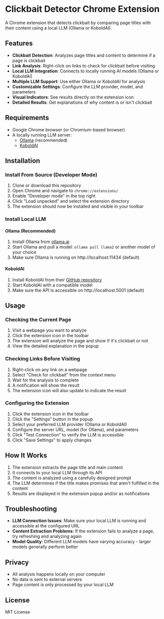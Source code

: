 # Clickbait Detector Chrome Extension

A Chrome extension that detects clickbait by comparing page titles with their content using a local LLM (Ollama or KoboldAI).

## Features

- **Clickbait Detection**: Analyzes page titles and content to determine if a page is clickbait
- **Link Analysis**: Right-click on links to check for clickbait before visiting
- **Local LLM Integration**: Connects to locally running AI models (Ollama or KoboldAI)
- **Multiple LLM Support**: Use either Ollama or KoboldAI for analysis
- **Customizable Settings**: Configure the LLM provider, model, and parameters
- **Visual Indicators**: See results directly on the extension icon
- **Detailed Results**: Get explanations of why content is or isn't clickbait

## Requirements

- Google Chrome browser (or Chromium-based browser)
- A locally running LLM server:
  - [Ollama](https://github.com/ollama/ollama) (recommended)
  - [KoboldAI](https://github.com/KoboldAI/KoboldAI-Client)

## Installation

### Install From Source (Developer Mode)

1. Clone or download this repository
2. Open Chrome and navigate to `chrome://extensions/`
3. Enable "Developer mode" in the top right
4. Click "Load unpacked" and select the extension directory
5. The extension should now be installed and visible in your toolbar

### Install Local LLM

#### Ollama (Recommended)
1. Install Ollama from [ollama.ai](https://ollama.ai/)
2. Start Ollama and pull a model: `ollama pull llama2` or another model of your choice
3. Make sure Ollama is running on http://localhost:11434 (default)

#### KoboldAI
1. Install KoboldAI from their [GitHub repository](https://github.com/KoboldAI/KoboldAI-Client)
2. Start KoboldAI with a compatible model
3. Make sure the API is accessible on http://localhost:5001 (default)

## Usage

### Checking the Current Page

1. Visit a webpage you want to analyze
2. Click the extension icon in the toolbar
3. The extension will analyze the page and show if it's clickbait or not
4. View the detailed explanation in the popup

### Checking Links Before Visiting

1. Right-click on any link on a webpage
2. Select "Check for clickbait" from the context menu
3. Wait for the analysis to complete
4. A notification will show the result
5. The extension icon will also update to indicate the result

### Configuring the Extension

1. Click the extension icon in the toolbar
2. Click the "Settings" button in the popup
3. Select your preferred LLM provider (Ollama or KoboldAI)
4. Configure the server URL, model (for Ollama), and parameters
5. Click "Test Connection" to verify the LLM is accessible
6. Click "Save Settings" to apply changes

## How It Works

1. The extension extracts the page title and main content
2. It connects to your local LLM through its API
3. The content is analyzed using a carefully designed prompt
4. The LLM determines if the title makes promises that aren't fulfilled in the content
5. Results are displayed in the extension popup and/or as notifications

## Troubleshooting

- **LLM Connection Issues**: Make sure your local LLM is running and accessible at the configured URL
- **Content Extraction Problems**: If the extension fails to analyze a page, try refreshing and analyzing again
- **Model Quality**: Different LLM models have varying accuracy - larger models generally perform better

## Privacy

- All analysis happens locally on your computer
- No data is sent to external servers
- Page content is only processed by your local LLM

## License

MIT License